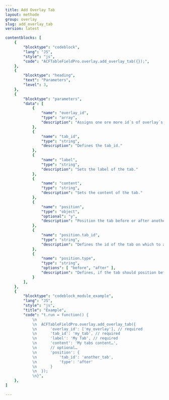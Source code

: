 ```yaml
---
title: Add Overlay Tab
layout: methode
group: overlay
slug: add_overlay_tab
version: latest

contentblocks: [
	{
		"blocktype": "codeblock",
		"lang": "JS",
		"style": "js",
		"code": "ACFTableFieldPro.overlay.add_overlay_tab({});",
	},
	{
		"blocktype": "heading",
		"text": "Parameters",
		"level": 3,
	},
	{
		"blocktype": "parameters",
		"data": [
			{
				"name": "overlay_id",
				"type": "array",
				"description": "Assigns one ore more id´s of overlay´s."
			},
			{
				"name": "tab_id",
				"type": "string",
				"description": "Defines the tab_id."
			},
			{
				"name": "label",
				"type": "string",
				"description": "Sets the label of the tab."
			},
			{
				"name": "content",
				"type": "string",
				"description": "Sets the content of the tab."
			},
			{
				"name": "position",
				"type": "object",
				"optional": "y",
				"description": "Position the tab before or after another tab."
			},
			{
				"name": "position.tab_id",
				"type": "string",
				"description": "Defines the id of the tab on which to align."
			},
			{
				"name": "position.type",
				"type": "string",
				"options": [ "before", "after" ],
				"description": "Defines, if the tab should position before or after the other tab."
			}
		],
	},
	{
		"blocktype": "codeblock_module_example",
		"lang": "JS",
		"style": "js",
		"title": "Example",
		"code": "t.run = function() {
			\n
			\n	ACFTableFieldPro.overlay.add_overlay_tab({
			\n		'overlay_id': ['my_overlay'], // required
			\n		'tab_id': 'my_tab', // required
			\n		'label': 'My Tab', // required
			\n		'content': 'My tabs content…',
			\n		// optional…
			\n		'position': {
			\n			'tab_id': 'another_tab',
			\n			'type': 'after'
			\n		}
			\n	});
			\n}",
	},
]

---
```

